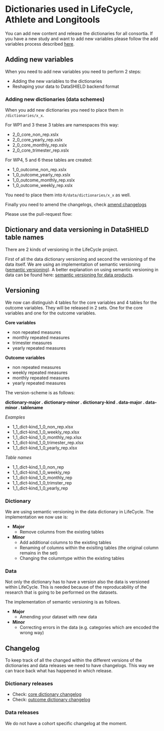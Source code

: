 # Dictionaries used in LifeCycle, Athlete and Longitools
You can add new content and release the dictionaries for all consortia. If you have a new study and want to add new variables please follow the add variables process described [here](https://github.com/lifecycle-project/ds-beta-dictionaries/content/README.md).

## Adding new variables
When you need to add new variables you need to perform 2 steps:
- Adding the new variables to the dictionaries
- Reshaping your data to DataSHIELD backend format

### Adding new dictionaries (data schemes)
When you add new dictionaries you need to place them in ```/dictionaries/x_x```.

For WP1 and 3 these 3 tables are namespaces this way:
- 2_0_core_non_rep.xslx
- 2_0_core_yearly_rep.xslx
- 2_0_core_monthly_rep.xslx
- 2_0_core_trimester_rep.xslx

For WP4, 5 and 6 these tables are created:
- 1_0_outcome_non_rep.xslx
- 1_0_outcome_yearly_rep.xslx
- 1_0_outcome_monthly_rep.xslx
- 1_0_outcome_weekly_rep.xslx

You need to place them into ```R/data/dictionaries/x_x``` as well. 

Finally you need to amend the changelogs, check [amend changelogs](#changelog)

Please use the pull-request flow: 

## Dictionary and data versioning in DataSHIELD table names
There are 2 kinds of versioning in the LifeCycle project.

First of all the data dictionary versioning and second the versioning of the data itself. We are using an implementation of semantic versioning ([semantic versioning](https://semver.org)). A better explanation on using semantic versioning in data can be found here: [semantic versioning for data products](https://medium.com/data-architect/semantic-versioning-for-data-products-2b060962093).

## Versioning
We now can distinguish 4 tables for the core variables and 4 tables for the outcome variables. They will be released in 2 sets. One for the core variables and one for the outcome variables.

**Core variables**
* non repeated measures
* monthly repeated measures
* trimester measures
* yearly repeated measures


**Outcome variables**
* non repeated measures
* weekly repeated measures
* monthly repeated measures
* yearly repeated measures


The version-scheme is as follows:

**dictionary-major . dictionary-minor . dictionary-kind . data-major . data-minor . tablename**

*Examples*
* 1_1_dict-kind_1_0_non_rep.xlsx
* 1_1_dict-kind_1_0_weekly_rep.xlsx
* 1_1_dict-kind_1_0_monthly_rep.xlsx
* 1_1_dict-kind_1_0_trimester_rep.xlsx
* 1_1_dict-kind_1_0_yearly_rep.xlsx

*Table names*
* 1_1_dict-kind_1_0_non_rep
* 1_1_dict-kind_1_0_weekly_rep
* 1_1_dict-kind_1_0_monthly_rep
* 1_1_dict-kind_1_0_trimster_rep
* 1_1_dict-kind_1_0_yearly_rep

### Dictionary
We are using semantic versioning in the data dictionary in LifeCycle. The implementation we now use is:

* **Major**
  * Remove columns from the existing tables
* **Minor**
  * Add additional columns to the existing tables
  * Renaming of columns within the exisiting tables (the original column remains in the set)
  * Changing the columntype within the existing tables

### Data
Not only the dictionary has to have a version also the data is versioned within LifeCycle. This is needed because of the reproducability of the research that is going to be performed on the datasets.

The implementation of semantic versioning is as follows.
* **Major**
  * Amending your dataset with new data
* **Minor**
  * Correcting errors in the data (e.g. categories which are encoded the wrong way)

## Changelog
To keep track of all the changed within the different versions of the dictionaries and data releases we need to have changelogs. This way we can trace back what has happened in which release.

### Dictionary releases
* Check: [core dictionary changelog](./changelogs/CORE_DICTIONARY_CHANGELOG.md)
* Check: [outcome dictionary changelog](./changelogs/OUTCOME_DICTIONARY_CHANGELOG.md)


### Data releases
We do not have a cohort specific changelog at the moment.
